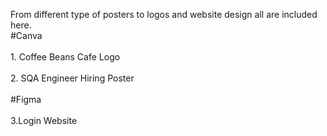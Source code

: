 From different type of posters to logos and website design all are included here.
<br>#Canva<br>
<br>1. Coffee Beans Cafe Logo<br>
<br>2. SQA Engineer Hiring Poster<br>
<br>#Figma<br>
<br>3.Login Website <br>

